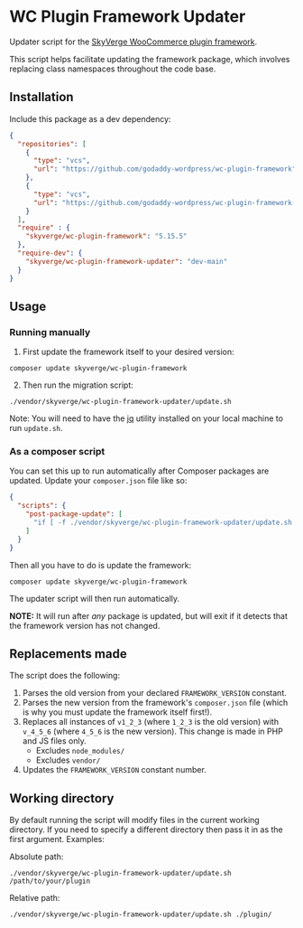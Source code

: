 # WC Plugin Framework Updater

Updater script for the [SkyVerge WooCommerce plugin framework](https://github.com/godaddy-wordpress/wc-plugin-framework).

This script helps facilitate updating the framework package, which involves replacing class namespaces throughout the code base.

## Installation

Include this package as a dev dependency:

```json
{
  "repositories": [
    {
      "type": "vcs",
      "url": "https://github.com/godaddy-wordpress/wc-plugin-framework"
    },
    {
      "type": "vcs",
      "url": "https://github.com/godaddy-wordpress/wc-plugin-framework-updater"
    }
  ],
  "require" : {
    "skyverge/wc-plugin-framework": "5.15.5"
  },
  "require-dev": {
    "skyverge/wc-plugin-framework-updater": "dev-main"
  }
}

```

## Usage

### Running manually

1. First update the framework itself to your desired version:
```
composer update skyverge/wc-plugin-framework
```
2. Then run the migration script:
```
./vendor/skyverge/wc-plugin-framework-updater/update.sh
```
Note: You will need to have the [jq](https://jqlang.org/download/) utility installed on your local machine to run `update.sh`.

### As a composer script

You can set this up to run automatically after Composer packages are updated. Update your `composer.json` file like so:

```json
{
  "scripts": {
    "post-package-update": [
      "if [ -f ./vendor/skyverge/wc-plugin-framework-updater/update.sh ]; then ./vendor/skyverge/wc-plugin-framework-updater/update.sh; fi"
    ]
  }
}
```

Then all you have to do is update the framework:

```
composer update skyverge/wc-plugin-framework
```

The updater script will then run automatically.

**NOTE:** It will run after _any_ package is updated, but will exit if it detects that the framework version has not changed.

## Replacements made

The script does the following:

1. Parses the old version from your declared `FRAMEWORK_VERSION` constant.
2. Parses the new version from the framework's `composer.json` file (which is why you must update the framework itself first!).
3. Replaces all instances of `v1_2_3` (where `1_2_3` is the old version) with `v_4_5_6` (where `4_5_6` is the new version). This change is made in PHP and JS files only.
    - Excludes `node_modules/`
    - Excludes `vendor/`
4. Updates the `FRAMEWORK_VERSION` constant number.

## Working directory

By default running the script will modify files in the current working directory. If you need to specify a different directory then pass it in as the first argument. Examples:

Absolute path:

```
./vendor/skyverge/wc-plugin-framework-updater/update.sh /path/to/your/plugin
```

Relative path:

```
./vendor/skyverge/wc-plugin-framework-updater/update.sh ./plugin/
```